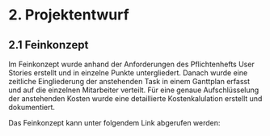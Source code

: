 # 2. Projektentwurf
## 2.1 Feinkonzept
Im Feinkonzept wurde anhand der Anforderungen des Pflichtenhefts User Stories erstellt und in einzelne Punkte untergliedert. Danach wurde eine zeitliche Eingliederung der anstehenden Task in einem Ganttplan erfasst und auf die einzelnen Mitarbeiter verteilt. Für eine genaue Aufschlüsselung der anstehenden Kosten wurde eine detaillierte Kostenkalulation erstellt und dokumentiert. </p>
Das Feinkonzept kann unter folgendem Link abgerufen werden:
